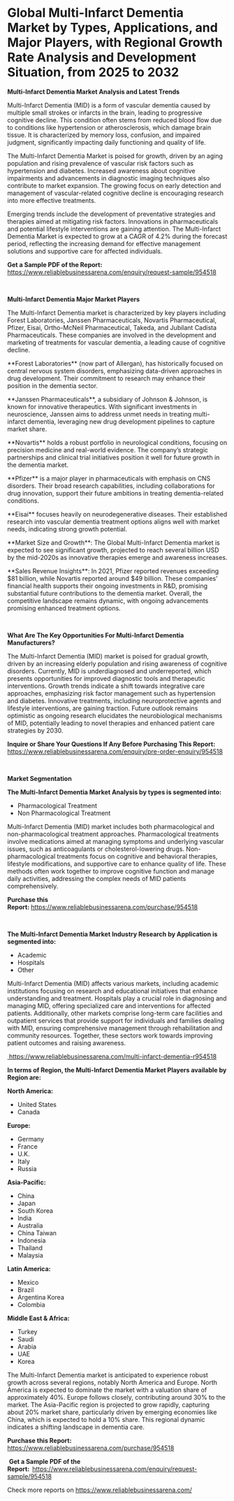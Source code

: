 <p><h1>Global Multi-Infarct Dementia Market by Types, Applications, and Major Players, with Regional Growth Rate Analysis and Development Situation, from 2025 to 2032</h1></p><p><strong>Multi-Infarct Dementia Market Analysis and Latest Trends</strong></p>
<p><p>Multi-Infarct Dementia (MID) is a form of vascular dementia caused by multiple small strokes or infarcts in the brain, leading to progressive cognitive decline. This condition often stems from reduced blood flow due to conditions like hypertension or atherosclerosis, which damage brain tissue. It is characterized by memory loss, confusion, and impaired judgment, significantly impacting daily functioning and quality of life.</p><p>The Multi-Infarct Dementia Market is poised for growth, driven by an aging population and rising prevalence of vascular risk factors such as hypertension and diabetes. Increased awareness about cognitive impairments and advancements in diagnostic imaging techniques also contribute to market expansion. The growing focus on early detection and management of vascular-related cognitive decline is encouraging research into more effective treatments.</p><p>Emerging trends include the development of preventative strategies and therapies aimed at mitigating risk factors. Innovations in pharmaceuticals and potential lifestyle interventions are gaining attention. The Multi-Infarct Dementia Market is expected to grow at a CAGR of 4.2% during the forecast period, reflecting the increasing demand for effective management solutions and supportive care for affected individuals.</p></p>
<p><strong>Get a Sample PDF of the Report:&nbsp;</strong> <a href="https://www.reliablebusinessarena.com/enquiry/request-sample/954518?utm_campaign=2625&utm_medium=2&utm_source=Github&utm_content=ia&utm_term=03032025&utm_id=multi-infarct-dementia">https://www.reliablebusinessarena.com/enquiry/request-sample/954518</a></p>
<p>&nbsp;</p>
<p><strong>Multi-Infarct Dementia Major Market Players</strong></p>
<p><p>The Multi-Infarct Dementia market is characterized by key players including Forest Laboratories, Janssen Pharmaceuticals, Novartis Pharmaceutical, Pfizer, Eisai, Ortho-McNeil Pharmaceutical, Takeda, and Jubilant Cadista Pharmaceuticals. These companies are involved in the development and marketing of treatments for vascular dementia, a leading cause of cognitive decline.</p><p>**Forest Laboratories** (now part of Allergan), has historically focused on central nervous system disorders, emphasizing data-driven approaches in drug development. Their commitment to research may enhance their position in the dementia sector.</p><p>**Janssen Pharmaceuticals**, a subsidiary of Johnson & Johnson, is known for innovative therapeutics. With significant investments in neuroscience, Janssen aims to address unmet needs in treating multi-infarct dementia, leveraging new drug development pipelines to capture market share.</p><p>**Novartis** holds a robust portfolio in neurological conditions, focusing on precision medicine and real-world evidence. The company’s strategic partnerships and clinical trial initiatives position it well for future growth in the dementia market.</p><p>**Pfizer** is a major player in pharmaceuticals with emphasis on CNS disorders. Their broad research capabilities, including collaborations for drug innovation, support their future ambitions in treating dementia-related conditions.</p><p>**Eisai** focuses heavily on neurodegenerative diseases. Their established research into vascular dementia treatment options aligns well with market needs, indicating strong growth potential.</p><p>**Market Size and Growth**: The Global Multi-Infarct Dementia market is expected to see significant growth, projected to reach several billion USD by the mid-2020s as innovative therapies emerge and awareness increases.</p><p>**Sales Revenue Insights**: In 2021, Pfizer reported revenues exceeding $81 billion, while Novartis reported around $49 billion. These companies’ financial health supports their ongoing investments in R&D, promising substantial future contributions to the dementia market. Overall, the competitive landscape remains dynamic, with ongoing advancements promising enhanced treatment options.</p></p>
<p>&nbsp;</p>
<p><strong>What Are The Key Opportunities For Multi-Infarct Dementia Manufacturers?</strong></p>
<p><p>The Multi-Infarct Dementia (MID) market is poised for gradual growth, driven by an increasing elderly population and rising awareness of cognitive disorders. Currently, MID is underdiagnosed and underreported, which presents opportunities for improved diagnostic tools and therapeutic interventions. Growth trends indicate a shift towards integrative care approaches, emphasizing risk factor management such as hypertension and diabetes. Innovative treatments, including neuroprotective agents and lifestyle interventions, are gaining traction. Future outlook remains optimistic as ongoing research elucidates the neurobiological mechanisms of MID, potentially leading to novel therapies and enhanced patient care strategies by 2030.</p></p>
<p><strong>Inquire or Share Your Questions If Any Before Purchasing This Report:</strong> <a href="https://www.reliablebusinessarena.com/enquiry/pre-order-enquiry/954518?utm_campaign=2625&utm_medium=2&utm_source=Github&utm_content=ia&utm_term=03032025&utm_id=multi-infarct-dementia">https://www.reliablebusinessarena.com/enquiry/pre-order-enquiry/954518</a></p>
<p>&nbsp;</p>
<p><strong>Market Segmentation</strong></p>
<p><strong>The Multi-Infarct Dementia Market Analysis by types is segmented into:</strong></p>
<p><ul><li>Pharmacological Treatment</li><li>Non Pharmacological Treatment</li></ul></p>
<p><p>Multi-Infarct Dementia (MID) market includes both pharmacological and non-pharmacological treatment approaches. Pharmacological treatments involve medications aimed at managing symptoms and underlying vascular issues, such as anticoagulants or cholesterol-lowering drugs. Non-pharmacological treatments focus on cognitive and behavioral therapies, lifestyle modifications, and supportive care to enhance quality of life. These methods often work together to improve cognitive function and manage daily activities, addressing the complex needs of MID patients comprehensively.</p></p>
<p><strong>Purchase this Report:&nbsp;</strong><a href="https://www.reliablebusinessarena.com/purchase/954518?utm_campaign=2625&utm_medium=2&utm_source=Github&utm_content=ia&utm_term=03032025&utm_id=multi-infarct-dementia">https://www.reliablebusinessarena.com/purchase/954518</a></p>
<p>&nbsp;</p>
<p><strong>The Multi-Infarct Dementia Market Industry Research by Application is segmented into:</strong></p>
<p><ul><li>Academic</li><li>Hospitals</li><li>Other</li></ul></p>
<p><p>Multi-Infarct Dementia (MID) affects various markets, including academic institutions focusing on research and educational initiatives that enhance understanding and treatment. Hospitals play a crucial role in diagnosing and managing MID, offering specialized care and interventions for affected patients. Additionally, other markets comprise long-term care facilities and outpatient services that provide support for individuals and families dealing with MID, ensuring comprehensive management through rehabilitation and community resources. Together, these sectors work towards improving patient outcomes and raising awareness.</p></p>
<p><a href="https://www.reliablebusinessarena.com/multi-infarct-dementia-r954518?utm_campaign=2625&utm_medium=2&utm_source=Github&utm_content=ia&utm_term=03032025&utm_id=multi-infarct-dementia">&nbsp;https://www.reliablebusinessarena.com/multi-infarct-dementia-r954518</a></p>
<p><strong>In terms of Region, the Multi-Infarct Dementia Market Players available by Region are:</strong></p>
<p>
    <p> <strong> North America: </strong>
        <ul>
            <li>United States</li>
            <li>Canada</li>
        </ul>
        </p> 
    <p> <strong> Europe: </strong>
        <ul>
            <li>Germany</li>
            <li>France</li>
            <li>U.K.</li>
            <li>Italy</li>
            <li>Russia</li>
        </ul>
        </p> 
    <p> <strong> Asia-Pacific: </strong>
        <ul>
            <li>China</li>
            <li>Japan</li>
            <li>South Korea</li>
            <li>India</li>
            <li>Australia</li>
            <li>China Taiwan</li>
            <li>Indonesia</li>
            <li>Thailand</li>
            <li>Malaysia</li>
        </ul>
        </p> 
    <p> <strong> Latin America: </strong>
        <ul>
            <li>Mexico</li>
            <li>Brazil</li>
            <li>Argentina Korea</li>
            <li>Colombia</li>
        </ul>
        </p> 
    <p> <strong> Middle East & Africa: </strong>
        <ul>
            <li>Turkey</li>
            <li>Saudi</li>
            <li>Arabia</li>
            <li>UAE</li>
            <li>Korea</li>
        </ul>
    </p>
    </p>
<p><p>The Multi-Infarct Dementia market is anticipated to experience robust growth across several regions, notably North America and Europe. North America is expected to dominate the market with a valuation share of approximately 40%. Europe follows closely, contributing around 30% to the market. The Asia-Pacific region is projected to grow rapidly, capturing about 20% market share, particularly driven by emerging economies like China, which is expected to hold a 10% share. This regional dynamic indicates a shifting landscape in dementia care.</p></p>
<p><strong>Purchase this Report: </strong><a href="https://www.reliablebusinessarena.com/purchase/954518?utm_campaign=2625&utm_medium=2&utm_source=Github&utm_content=ia&utm_term=03032025&utm_id=multi-infarct-dementia">https://www.reliablebusinessarena.com/purchase/954518</a></p>
<p>&nbsp;<strong>Get a Sample PDF of the Report:&nbsp;&nbsp;</strong><a href="https://www.reliablebusinessarena.com/enquiry/request-sample/954518?utm_campaign=2625&utm_medium=2&utm_source=Github&utm_content=ia&utm_term=03032025&utm_id=multi-infarct-dementia">https://www.reliablebusinessarena.com/enquiry/request-sample/954518</a></p>
<p><strong></strong></p>
<p>Check more reports on <a href="https://www.reliablebusinessarena.com/?utm_campaign=2625&utm_medium=2&utm_source=Github&utm_content=ia&utm_term=03032025&utm_id=multi-infarct-dementia">https://www.reliablebusinessarena.com/</a></p>